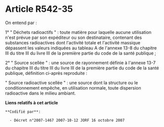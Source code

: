 # Article R542-35

On entend par :

1° " Déchets radioactifs " : toute matière pour laquelle aucune utilisation n'est prévue par son expéditeur ou son
destinataire, contenant des substances radioactives dont l'activité totale et l'activité massique dépassent les valeurs
indiquées au tableau A de l'annexe 13-8 du chapitre III du titre III du livre III de la première partie du code de la santé
publique ;

2° " Source scellée " : une source de rayonnement définie à l'annexe 13-7 du chapitre III du titre III du livre III de la
première partie du code de la santé publique, définition ci-après reproduite :

" Source radioactive scellée " : une source dont la structure ou le conditionnement empêche, en utilisation normale, toute
dispersion radioactive dans le milieu ambiant.

**Liens relatifs à cet article**

	**Codifié par**:

	  - Décret n°2007-1467 2007-10-12 JORF 16 octobre 2007
